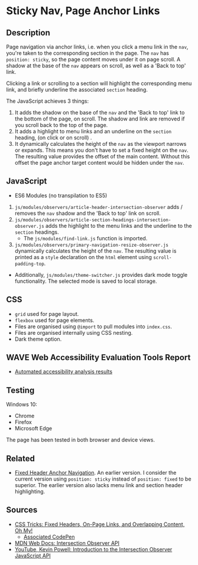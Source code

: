 # Sticky Nav, Page Anchor Links

## Description

Page navigation via anchor links, i.e. when you click a menu link in the `nav`, you're taken to the corresponding section in the page. The `nav` has `position: sticky`, so the page content moves under it on page scroll. A shadow at the base of the `nav` appears on scroll, as well as a 'Back to top' link.

Clicking a link or scrolling to a section will highlight the corresponding menu link, and briefly underline the associated `section` heading.

The JavaScript achieves 3 things:

1. It adds the shadow on the base of the `nav` and the 'Back to top' link to the bottom of the page, on scroll. The shadow and link are removed if you scroll back to the top of the page.
2. It adds a highlight to menu links and an underline on the `section` heading, (on click or on scroll) .
3. It dynamically calculates the height of the `nav` as the viewport narrows or expands. This means you don't have to set a fixed height on the `nav`. The resulting value provides the offset of the main content. Without this offset the page anchor target content would be hidden under the `nav`.

## JavaScript

- ES6 Modules (no transpilation to ES5)

1. `js/modules/observers/article-header-intersection-observer` adds / removes the `nav` shadow and the 'Back to top' link on scroll.
2. `js/modules/observers/article-section-headings-intersection-observer.js` adds the highlight to the menu links and the underline to the `section` headings.
   - The `js/modules/find-link.js` function is imported.
3. `js/modules/observers/primary-navigation-resize-observer.js` dynamically calculates the height of the `nav`. The resulting value is printed as a `style` declaration on the `html` element using `scroll-padding-top`.

- Additionally, `js/modules/theme-switcher.js` provides dark mode toggle functionality. The selected mode is saved to local storage.

## CSS

- `grid` used for page layout.
- `flexbox` used for page elements.
- Files are organised using `@import` to pull modules into `index.css`.
- Files are organised internally using CSS nesting.
- Dark theme option.

## WAVE Web Accessibility Evaluation Tools Report

- [Automated accessibility analysis results](https://wave.webaim.org/report#/https://chrisnajman.github.io/sticky-nav-page-anchor-links/)

## Testing

Windows 10:

- Chrome
- Firefox
- Microsoft Edge

The page has been tested in both browser and device views.

## Related

- [Fixed Header Anchor Navigation](https://github.com/chrisnajman/fixed-header-anchor-navigation). An earlier version. I consider the current version using `position: sticky` instead of `position: fixed` to be superior. The earlier version also lacks menu link and section header highlighting.

## Sources

- [CSS Tricks: Fixed Headers, On-Page Links, and Overlapping Content, Oh My!](https://css-tricks.com/fixed-headers-on-page-links-and-overlapping-content-oh-my/)
  - [Associated CodePen](https://codepen.io/chriscoyier/pen/NJJERg)
- [MDN Web Docs: Intersection Observer API](https://developer.mozilla.org/en-US/docs/Web/API/Intersection_Observer_API)
- [YouTube, Kevin Powell: Introduction to the Intersection Observer JavaScript API](https://youtu.be/T8EYosX4NOo?si=5Sf1OgomHr4d-5wA)
